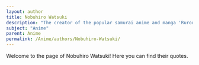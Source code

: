 ```yaml
---
layout: author
title: Nobuhiro Watsuki
description: "The creator of the popular samurai anime and manga 'Rurouni Kenshin', Watsuki's work has left an indelible mark on the historical fantasy genre in anime."
subject: "Anime"
parent: Anime
permalink: /Anime/authors/Nobuhiro-Watsuki/
---
```


Welcome to the page of Nobuhiro Watsuki! Here you can find their quotes.

